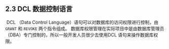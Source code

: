 ## 2.3 DCL 数据控制语言

​	DCL （Data Control Language）语句可以对数据库的访问权限进行控制，由 `GRANT` 和 `REVOKE` 两个指令组成。 数据库权限管理在实际项目中是由数据库管理员（DBA）专门控制的，所以一般开发人员很少去使用DCL 语句来操作数据库权限。 



